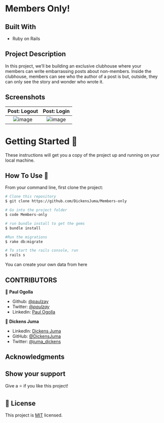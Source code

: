 # Members Only!

## Built With

- Ruby on Rails

## Project Description

In this project, we’ll be building an exclusive clubhouse where your members can write embarrassing posts about non-members. Inside the clubhouse, members can see who the author of a post is but, outside, they can only see the story and wonder who wrote it.

## Screenshots



Post: Logout             | Post: Login
:-------------------------:|:-------------------------:
![image](https://res.cloudinary.com/ddx9vnnsx/image/upload/v1597331072/post-logout_bng3iv.png)  |  ![image](https://res.cloudinary.com/ddx9vnnsx/image/upload/v1597331038/post-login_zrr1af.png)

# Getting Started 🚀

These instructions will get you a copy of the project up and running on your local machine.

## How To Use 🔧

From your command line, first clone the project:

```bash
# Clone this repository
$ git clone https://github.com/DickensJuma/Members-only

# Go into the project folder
$ code Members-only

# run bundle install to get the gems
$ bundle install

#Run the migrations
$ rake db:migrate

# To start the rails console, run
$ rails s
```

You can create your own data from here

## CONTRIBUTORS

👤 **Paul Ogolla**

- Github: [@paulzay](https://github.com/paulzay)
- Twitter: [@_paulzay_](https://twitter.com/_paulzay_)
- Linkedin: [Paul Ogolla](https://linkedin.com/in/paulogolla)

👤 **Dickens Juma**

- LinkedIn: [Dickens Juma](https://www.linkedin.com/in/dickens-juma/)
- GitHub: [@DickensJuma](https://github.com/DickensJuma)
- Twitter: [@juma_dickens](https://twitter.com/juma_dickens)

## Acknowledgments

## Show your support

Give a ⭐️ if you like this project!

## 📝 License

This project is [MIT](lic.url) licensed.
